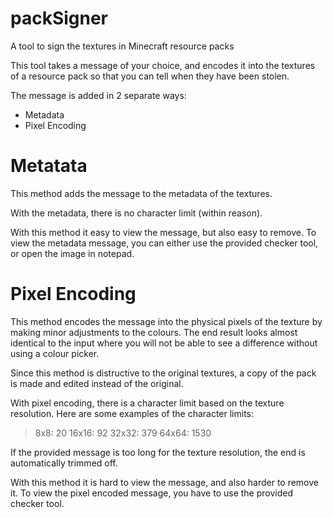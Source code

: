 # packSigner
A tool to sign the textures in Minecraft resource packs

This tool takes a message of your choice, and encodes it into the textures of a resource pack so that you can tell when they have been stolen.

The message is added in 2 separate ways:
- Metadata
- Pixel Encoding

# Metatata
This method adds the message to the metadata of the textures. 

With the metadata, there is no character limit (within reason).

With this method it easy to view the message, but also easy to remove. To view the metadata message, you can either use the provided checker tool, or open the image in notepad.

# Pixel Encoding
This method encodes the message into the physical pixels of the texture by making minor adjustments to the colours. The end result looks almost identical to the input where you will not be able to see a difference without using a colour picker.

Since this method is distructive to the original textures, a copy of the pack is made and edited instead of the original.

With pixel encoding, there is a character limit based on the texture resolution. Here are some examples of the character limits:

> 8x8: 20
16x16: 92
32x32: 379
64x64: 1530

If the provided message is too long for the texture resolution, the end is automatically trimmed off.

With this method it is hard to view the message, and also harder to remove it. To view the pixel encoded message, you have to use the provided checker tool.